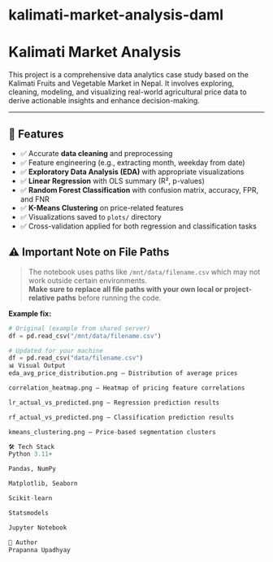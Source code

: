 # kalimati-market-analysis-daml
# Kalimati Market Analysis

This project is a comprehensive data analytics case study based on the Kalimati Fruits and Vegetable Market in Nepal. It involves exploring, cleaning, modeling, and visualizing real-world agricultural price data to derive actionable insights and enhance decision-making.

---

## 📌 Features

- ✅ Accurate **data cleaning** and preprocessing
- ✅ Feature engineering (e.g., extracting month, weekday from date)
- ✅ **Exploratory Data Analysis (EDA)** with appropriate visualizations
- ✅ **Linear Regression** with OLS summary (R², p-values)
- ✅ **Random Forest Classification** with confusion matrix, accuracy, FPR, and FNR
- ✅ **K-Means Clustering** on price-related features
- ✅ Visualizations saved to `plots/` directory
- ✅ Cross-validation applied for both regression and classification tasks


## ⚠️ Important Note on File Paths

> The notebook uses paths like `/mnt/data/filename.csv` which may not work outside certain environments.  
> **Make sure to replace all file paths with your own local or project-relative paths** before running the code.

**Example fix:**
```python
# Original (example from shared server)
df = pd.read_csv("/mnt/data/filename.csv")

# Updated for your machine
df = pd.read_csv("data/filename.csv")
📊 Visual Output
eda_avg_price_distribution.png – Distribution of average prices

correlation_heatmap.png – Heatmap of pricing feature correlations

lr_actual_vs_predicted.png – Regression prediction results

rf_actual_vs_predicted.png – Classification prediction results

kmeans_clustering.png – Price-based segmentation clusters

🛠️ Tech Stack
Python 3.11+

Pandas, NumPy

Matplotlib, Seaborn

Scikit-learn

Statsmodels

Jupyter Notebook

👤 Author
Prapanna Upadhyay



